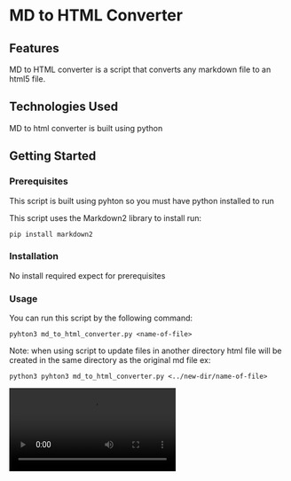 # MD to HTML Converter

## Features
MD to HTML converter is a script that converts any markdown file to an html5 file.

## Technologies Used
MD to html converter is built using python

## Getting Started

### Prerequisites
This script is built using pyhton so you must have python installed to run

This script uses the Markdown2 library to install run:
```
pip install markdown2
```


### Installation
No install required expect for prerequisites
### Usage
You can run this script by the following command:

```
pyhton3 md_to_html_converter.py <name-of-file>
```

Note: when using script to update files in another directory html file will be created in the same directory as the original md file
ex:
```
python3 pyhton3 md_to_html_converter.py <../new-dir/name-of-file>
```

<video controls src="Screen Recording 2025-08-08 at 4.48.04 PM.mov" title="Title"></video>

